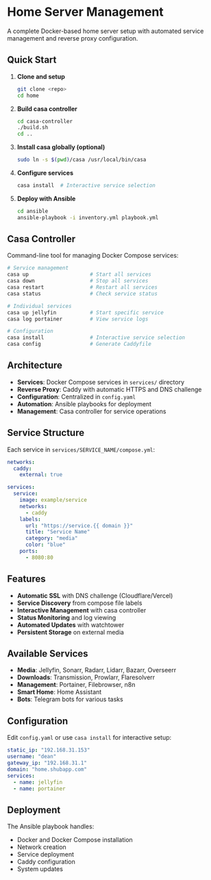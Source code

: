 # Home Server Management

A complete Docker-based home server setup with automated service management and reverse proxy configuration.

## Quick Start

1. **Clone and setup**

   ```bash
   git clone <repo>
   cd home
   ```

2. **Build casa controller**

   ```bash
   cd casa-controller
   ./build.sh
   cd ..
   ```

3. **Install casa globally (optional)**

   ```bash
   sudo ln -s $(pwd)/casa /usr/local/bin/casa
   ```

4. **Configure services**

   ```bash
   casa install  # Interactive service selection
   ```

5. **Deploy with Ansible**
   ```bash
   cd ansible
   ansible-playbook -i inventory.yml playbook.yml
   ```

## Casa Controller

Command-line tool for managing Docker Compose services:

```bash
# Service management
casa up                    # Start all services
casa down                  # Stop all services
casa restart               # Restart all services
casa status                # Check service status

# Individual services
casa up jellyfin           # Start specific service
casa log portainer         # View service logs

# Configuration
casa install               # Interactive service selection
casa config                # Generate Caddyfile
```

## Architecture

- **Services**: Docker Compose services in `services/` directory
- **Reverse Proxy**: Caddy with automatic HTTPS and DNS challenge
- **Configuration**: Centralized in `config.yaml`
- **Automation**: Ansible playbooks for deployment
- **Management**: Casa controller for service operations

## Service Structure

Each service in `services/SERVICE_NAME/compose.yml`:

```yaml
networks:
  caddy:
    external: true

services:
  service:
    image: example/service
    networks:
      - caddy
    labels:
      url: "https://service.{{ domain }}"
      title: "Service Name"
      category: "media"
      color: "blue"
    ports:
      - 8080:80
```

## Features

- **Automatic SSL** with DNS challenge (Cloudflare/Vercel)
- **Service Discovery** from compose file labels
- **Interactive Management** with casa controller
- **Status Monitoring** and log viewing
- **Automated Updates** with watchtower
- **Persistent Storage** on external media

## Available Services

- **Media**: Jellyfin, Sonarr, Radarr, Lidarr, Bazarr, Overseerr
- **Downloads**: Transmission, Prowlarr, Flaresolverr
- **Management**: Portainer, Filebrowser, n8n
- **Smart Home**: Home Assistant
- **Bots**: Telegram bots for various tasks

## Configuration

Edit `config.yaml` or use `casa install` for interactive setup:

```yaml
static_ip: "192.168.31.153"
username: "dean"
gateway_ip: "192.168.31.1"
domain: "home.shubapp.com"
services:
  - name: jellyfin
  - name: portainer
```

## Deployment

The Ansible playbook handles:

- Docker and Docker Compose installation
- Network creation
- Service deployment
- Caddy configuration
- System updates
